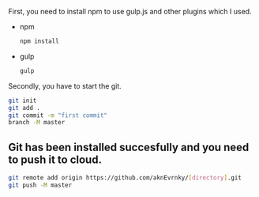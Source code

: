 First, you need to install npm to use gulp.js and other plugins which I used.

* npm

  ```sh
  npm install
  ```

 * gulp

    ```sh
    gulp
    ```

Secondly, you have to start the git.

  ```sh
  git init  
  git add .
  git commit -m "first commit"
  branch -M master
  ```
    

## Git has been installed succesfully and you need to push it to cloud.

```sh
git remote add origin https://github.com/aknEvrnky/[directory].git
git push -M master
```


